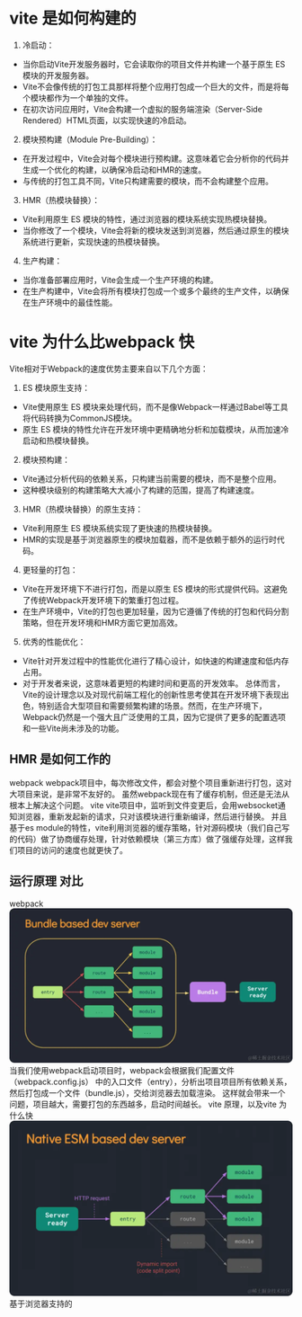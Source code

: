# vite 是如何构建的
1. 冷启动：

* 当你启动Vite开发服务器时，它会读取你的项目文件并构建一个基于原生 ES 模块的开发服务器。
* Vite不会像传统的打包工具那样将整个应用打包成一个巨大的文件，而是将每个模块都作为一个单独的文件。
* 在初次访问应用时，Vite会构建一个虚拟的服务端渲染（Server-Side Rendered）HTML页面，以实现快速的冷启动。
2. 模块预构建（Module Pre-Building）：

* 在开发过程中，Vite会对每个模块进行预构建。这意味着它会分析你的代码并生成一个优化的构建，以确保冷启动和HMR的速度。
* 与传统的打包工具不同，Vite只构建需要的模块，而不会构建整个应用。
3. HMR（热模块替换）：

* Vite利用原生 ES 模块的特性，通过浏览器的模块系统实现热模块替换。
* 当你修改了一个模块，Vite会将新的模块发送到浏览器，然后通过原生的模块系统进行更新，实现快速的热模块替换。
4. 生产构建：

* 当你准备部署应用时，Vite会生成一个生产环境的构建。
* 在生产构建中，Vite会将所有模块打包成一个或多个最终的生产文件，以确保在生产环境中的最佳性能。


# vite 为什么比webpack 快
Vite相对于Webpack的速度优势主要来自以下几个方面：

1. ES 模块原生支持：

* Vite使用原生 ES 模块来处理代码，而不是像Webpack一样通过Babel等工具将代码转换为CommonJS模块。
* 原生 ES 模块的特性允许在开发环境中更精确地分析和加载模块，从而加速冷启动和热模块替换。
2. 模块预构建：

* Vite通过分析代码的依赖关系，只构建当前需要的模块，而不是整个应用。
* 这种模块级别的构建策略大大减小了构建的范围，提高了构建速度。
3. HMR（热模块替换）的原生支持：

* Vite利用原生 ES 模块系统实现了更快速的热模块替换。
* HMR的实现是基于浏览器原生的模块加载器，而不是依赖于额外的运行时代码。
4. 更轻量的打包：

* Vite在开发环境下不进行打包，而是以原生 ES 模块的形式提供代码。这避免了传统Webpack开发环境下的繁重打包过程。
* 在生产环境中，Vite的打包也更加轻量，因为它遵循了传统的打包和代码分割策略，但在开发环境和HMR方面它更加高效。
5. 优秀的性能优化：

* Vite针对开发过程中的性能优化进行了精心设计，如快速的构建速度和低内存占用。
* 对于开发者来说，这意味着更短的构建时间和更高的开发效率。
总体而言，Vite的设计理念以及对现代前端工程化的创新性思考使其在开发环境下表现出色，特别适合大型项目和需要频繁构建的场景。然而，在生产环境下，Webpack仍然是一个强大且广泛使用的工具，因为它提供了更多的配置选项和一些Vite尚未涉及的功能。

## HMR 是如何工作的
webpack
webpack项目中，每次修改文件，都会对整个项目重新进行打包，这对大项目来说，是非常不友好的。
虽然webpack现在有了缓存机制，但还是无法从根本上解决这个问题。
vite
vite项目中，监听到文件变更后，会用websocket通知浏览器，重新发起新的请求，只对该模块进行重新编译，然后进行替换。
并且基于es module的特性，vite利用浏览器的缓存策略，针对源码模块（我们自己写的代码）做了协商缓存处理，针对依赖模块（第三方库）做了强缓存处理，这样我们项目的访问的速度也就更快了。


## 运行原理  对比
webpack
![Alt text](image.png)
当我们使用webpack启动项目时，webpack会根据我们配置文件（webpack.config.js） 中的入口文件（entry），分析出项目项目所有依赖关系，然后打包成一个文件（bundle.js），交给浏览器去加载渲染。
这样就会带来一个问题，项目越大，需要打包的东西越多，启动时间越长。
vite 原理，以及vite 为什么快
![Alt text](image-1.png)
基于浏览器支持的 <script type='module'>, 浏览器遇到import引用时，自动发起http请求，加载对应的模块
vite也正是利用了ES module这个特性，使用vite运行项目时，首先会用esbuild进行预构建，将所有模块转换为es module，不需要对我们整个项目进行编译打包，而是在浏览器需要加载某个模块时，拦截浏览器发出的请求，根据请求进行按需编译，然后返回给浏览器。

## 构建方式  对比
webpack
webpack是基于nodejs运行的，但js只能单线程运行，无法利用多核CPU的优势，当项目越来越大时，构建速度也就越来越慢了。
vite
vite预构建与按需编译的过程，都是使用esbuild完成的。
esbuild是用go语言编写的，可以充分利用多核CPU的优势，所以vite开发环境下的预构建与按需编译速度，都是非常快的。
